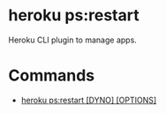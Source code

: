 heroku ps:restart
=================

Heroku CLI plugin to manage apps.
# Commands

* [heroku ps:restart [DYNO] [OPTIONS]](#psrestart)
